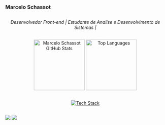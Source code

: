 ### Marcelo Schassot

##
<p align="center">
  <i>Desenvolvedor Front-end | Estudante de Analise e Desenvolvimento de Sistemas |</i>
</p>

##

<p align="center">
  <img height="160em" src="https://github-readme-stats.vercel.app/api?username=mschassot&show_icons=true&theme=gotham" alt="Marcelo Schassot GitHub Stats"/>
  <img height="160em" src="https://github-readme-stats.vercel.app/api/top-langs/?username=mschassot&layout=compact&langs_count=7&theme=gotham" alt="Top Languages"/>
</p>

##

<p align="center">
  <a href="https://skillicons.dev">
    <img src="https://skillicons.dev/icons?i=html,css,javascript,git,github,linux" alt="Tech Stack"/>
  </a>
</p>

##

<div>
  <a href="https://www.linkedin.com/in/marcelo-c-schassot-angst-68ba00163/" target="_blank"><img src="https://img.shields.io/badge/LinkedIn-0077B5?style=for-the-badge&logo=linkedin&logoColor=white" target="_blank"></a>
  <a href="https://steamcommunity.com/profiles/76561198216974044/" target="_blank"><img src="https://img.shields.io/badge/Steam-000000?style=for-the-badge&logo=steam&logoColor=white" target="_blank"></a>
</div>



